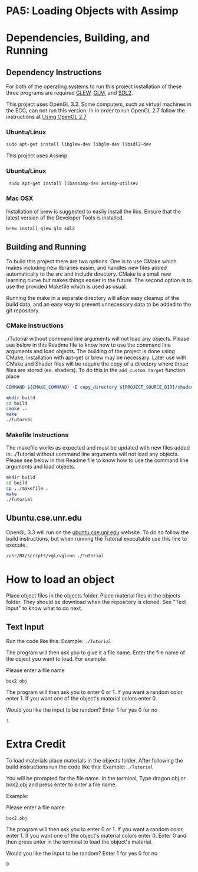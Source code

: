 # PA5: Loading Objects with Assimp

# Dependencies, Building, and Running

## Dependency Instructions
For both of the operating systems to run this project installation of these three programs are required [GLEW](http://glew.sourceforge.net/), [GLM](http://glm.g-truc.net/0.9.7/index.html), and [SDL2](https://wiki.libsdl.org/Tutorials).

This project uses OpenGL 3.3. Some computers, such as virtual machines in the ECC, can not run this version. In in order to run OpenGL 2.7 follow the instructions at [Using OpenGL 2.7](https://github.com/HPC-Vis/computer-graphics/wiki/Using-OpenGL-2.7)

### Ubuntu/Linux
```bash
sudo apt-get install libglew-dev libglm-dev libsdl2-dev
```
This project uses Assimp

### Ubuntu/Linux
```bash
 sudo apt-get install libassimp-dev assimp-utilsev
```

### Mac OSX
Installation of brew is suggested to easily install the libs. Ensure that the latest version of the Developer Tools is installed.
```bash
brew install glew glm sdl2
```

## Building and Running
To build this project there are two options. One is to use CMake which makes including new libraries easier, and handles new files added automatically to the src and include directory. CMake is a small new learning curve but makes things easier in the future.
The second option is to use the provided Makefile which is used as usual.

Running the make in a separate directory will allow easy cleanup of the build data, and an easy way to prevent unnecessary data to be added to the git repository.  

### CMake Instructions
./Tutorial without command line arguments will not load any objects. Please see below in this Readme file to know how to use the command line arguments and load objects. The building of the project is done using CMake, installation with apt-get or brew may be necessary. Later use with CMake and Shader files will be require the copy of a directory where those files are stored (ex. shaders). To do this in the ```add_custom_target``` function place 
```cmake
COMMAND ${CMAKE_COMMAND} -E copy_directory ${PROJECT_SOURCE_DIR}/shaders/ ${CMAKE_CURRENT_BINARY_DIR}/shaders
```

```bash
mkdir build
cd build
cmake ..
make
./Tutorial
```

### Makefile Instructions 
The makefile works as expected and must be updated with new files added in. ./Tutorial without command line arguments will not load any objects. Please see below in this Readme file to know how to use the command line arguments and load objects.

```bash
mkdir build
cd build
cp ../makefile .
make
./Tutorial
```

## Ubuntu.cse.unr.edu
OpenGL 3.3 will run on the [ubuntu.cse.unr.edu](https://ubuntu.cse.unr.edu/) website. To do so follow the build instructions, but when running the Tutorial executable use this line to execute.
```bash
/usr/NX/scripts/vgl/vglrun ./Tutorial
```
# How to load an object
Place object files in the objects folder. Place material files in the objects folder. They should be download when the repository is cloned.
See "Text Input" to know what to do next.

## Text Input
Run the code like this:
Example:
```./Tutorial```

The program will then ask you to give it a file name. Enter the file name of the object you want to load. For example:

Please enter a file name

```box2.obj```

The program will then ask you to enter 0 or 1. If you want a random color enter 1. If you want one of the object's material colors enter 0.

Would you like the input to be random? Enter 1 for yes 0 for no

```1 ```



# Extra Credit
To load materials place materials in the objects folder. 
After following the build instructions run the code like this:
Example:
```./Tutorial```

You will be prompted for the file name. In the terminal, Type dragon.obj or box2.obj and press enter to enter a file name.

Example:

Please enter a file name

```box2.obj```


The program will then ask you to enter 0 or 1. If you want a random color enter 1. If you want one of the object's material colors enter 0. Enter 0 and then press enter in the terminal to load the object's material.

Would you like the input to be random? Enter 1 for yes 0 for no

```0 ```


